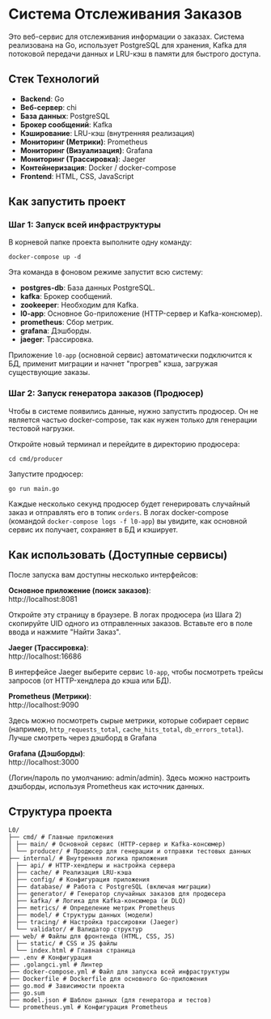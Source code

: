 # Система Отслеживания Заказов

Это веб-сервис для отслеживания информации о заказах. Система реализована на Go, использует PostgreSQL для хранения, Kafka для потоковой передачи данных и LRU-кэш в памяти для быстрого доступа.

## Стек Технологий

- **Backend**: Go
- **Веб-сервер**: chi
- **База данных**: PostgreSQL
- **Брокер сообщений**: Kafka
- **Кэширование**: LRU-кэш (внутренняя реализация)
- **Мониторинг (Метрики)**: Prometheus
- **Мониторинг (Визуализация)**: Grafana
- **Мониторинг (Трассировка)**: Jaeger
- **Контейнеризация**: Docker / docker-compose
- **Frontend**: HTML, CSS, JavaScript

## Как запустить проект

### Шаг 1: Запуск всей инфраструктуры

В корневой папке проекта выполните одну команду:

```
docker-compose up -d
```


Эта команда в фоновом режиме запустит всю систему:

- **postgres-db**: База данных PostgreSQL.
- **kafka**: Брокер сообщений.
- **zookeeper**: Необходим для Kafka.
- **l0-app**: Основное Go-приложение (HTTP-сервер и Kafka-консюмер).
- **prometheus**: Сбор метрик.
- **grafana**: Дэшборды.
- **jaeger**: Трассировка.

Приложение `l0-app` (основной сервис) автоматически подключится к БД, применит миграции и начнет "прогрев" кэша, загружая существующие заказы.

### Шаг 2: Запуск генератора заказов (Продюсер)

Чтобы в системе появились данные, нужно запустить продюсер. Он не является частью docker-compose, так как нужен только для генерации тестовой нагрузки.

Откройте новый терминал и перейдите в директорию продюсера:

```
cd cmd/producer
```

Запустите продюсер:

```
go run main.go
```


Каждые несколько секунд продюсер будет генерировать случайный заказ и отправлять его в топик `orders`. В логах docker-compose (командой `docker-compose logs -f l0-app`) вы увидите, как основной сервис их получает, сохраняет в БД и кэширует.

## Как использовать (Доступные сервисы)

После запуска вам доступны несколько интерфейсов:

**Основное приложение (поиск заказов)**:  
http://localhost:8081

Откройте эту страницу в браузере. В логах продюсера (из Шага 2) скопируйте UID одного из отправленных заказов. Вставьте его в поле ввода и нажмите "Найти Заказ".

**Jaeger (Трассировка)**:  
http://localhost:16686

В интерфейсе Jaeger выберите сервис `l0-app`, чтобы посмотреть трейсы запросов (от HTTP-хендлера до кэша или БД).

**Prometheus (Метрики)**:  
http://localhost:9090

Здесь можно посмотреть сырые метрики, которые собирает сервис (например, `http_requests_total`, `cache_hits_total`, `db_errors_total`). Лучше смотреть через дэшборд в Grafana

**Grafana (Дэшборды)**:  
http://localhost:3000

(Логин/пароль по умолчанию: admin/admin). Здесь можно настроить дэшборды, используя Prometheus как источник данных.

## Структура проекта

```
L0/
├── cmd/ # Главные приложения
│ ├── main/ # Основной сервис (HTTP-сервер и Kafka-консюмер)
│ └── producer/ # Продюсер для генерации и отправки тестовых данных
├── internal/ # Внутренняя логика приложения
│ ├── api/ # HTTP-хендлеры и настройка сервера
│ ├── cache/ # Реализация LRU-кэша
│ ├── config/ # Конфигурация приложения
│ ├── database/ # Работа с PostgreSQL (включая миграции)
│ ├── generator/ # Генератор случайных заказов для продюсера
│ ├── kafka/ # Логика для Kafka-консюмера (и DLQ)
│ ├── metrics/ # Определение метрик Prometheus
│ ├── model/ # Структуры данных (модели)
│ ├── tracing/ # Настройка трассировки (Jaeger)
│ └── validator/ # Валидатор структур
├── web/ # Файлы для фронтенда (HTML, CSS, JS)
│ ├── static/ # CSS и JS файлы
│ └── index.html # Главная страница
├── .env # Конфигурация
├── .golangci.yml # Линтер
├── docker-compose.yml # Файл для запуска всей инфраструктуры
├── Dockerfile # Dockerfile для основного Go-приложения
├── go.mod # Зависимости проекта
├── go.sum 
├── model.json # Шаблон данных (для генератора и тестов)
└── prometheus.yml # Конфигурация Prometheus

```
